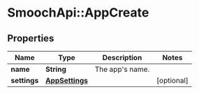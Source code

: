 # SmoochApi::AppCreate

## Properties
Name | Type | Description | Notes
------------ | ------------- | ------------- | -------------
**name** | **String** | The app&#39;s name. | 
**settings** | [**AppSettings**](AppSettings.md) |  | [optional] 



